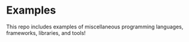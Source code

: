 # Examples

This repo includes examples of miscellaneous programming languages, frameworks, libraries, and tools!

